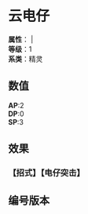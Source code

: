<script setup>
let list = [
    { number: "SP01-011", url: "/packs/SP01" }
]
</script>

# 云电仔

**属性**：<CardAttribute text="电"/> | <CardAttribute text="风"/><br/>
**等级**：1<br/>
**系类**：精灵

## 数值

**AP**:2<br/>
**DP**:0<br/>
**SP**:3

## 效果

### 【招式】【电仔突击】

## 编号版本

<CardNumberBox :list="list"/>